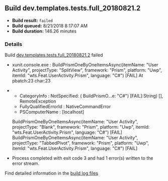 ## Build dev.templates.tests.full_20180821.2
- **Build result:** `failed`
- **Build queued:** 8/21/2018 8:17:07 AM
- **Build duration:** 146.26 minutes
### Details
Build [dev.templates.tests.full_20180821.2](https://winappstudio.visualstudio.com/web/build.aspx?pcguid=a4ef43be-68ce-4195-a619-079b4d9834c2&builduri=vstfs%3a%2f%2f%2fBuild%2fBuild%2f26124) failed

+ xunit.console.exe :     BuildPrismOneByOneItemsAsync(itemName: "User Activity", projectType: "SplitView", framework: 
"Prism", platform: "Uwp", itemId: "wts.Feat.UserActivity.Prism", language: "C#") [FAIL]
At pbatch:23 char:23
+ 
    + CategoryInfo          : NotSpecified: (    BuildPrismO...e: "C#") [FAIL]:String) [], RemoteException
    + FullyQualifiedErrorId : NativeCommandError
    + PSComputerName        : [localhost]
 
    BuildPrismOneByOneItemsAsync(itemName: "User Activity", projectType: "Blank", framework: "Prism", platform: "Uwp", 
itemId: "wts.Feat.UserActivity.Prism", language: "C#") [FAIL]
    BuildPrismOneByOneItemsAsync(itemName: "User Activity", projectType: "TabbedPivot", framework: "Prism", platform: 
"Uwp", itemId: "wts.Feat.UserActivity.Prism", language: "C#") [FAIL]

+ Process completed with exit code 3 and had 1 error(s) written to the error stream.

Find detailed information in the [build log files](https://uwpctdiags.blob.core.windows.net/buildlogs/dev.templates.tests.full_20180821.2_logs.zip)
